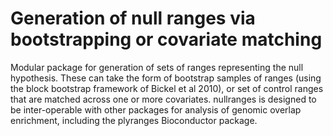 # Generation of null ranges via bootstrapping or covariate matching

Modular package for generation of sets of ranges
representing the null hypothesis. These can take the form
of bootstrap samples of ranges (using the block bootstrap
framework of Bickel et al 2010), or set of control ranges
that are matched across one or more covariates. nullranges
is designed to be inter-operable with other packages for
analysis of genomic overlap enrichment, including the
plyranges Bioconductor package.
